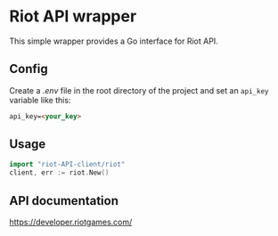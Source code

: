 # Riot API wrapper #
This simple wrapper provides a Go interface for Riot API.

## Config ##
Create a _.env_ file in the root directory of the project and set an ```api_key``` variable like this:
```html
api_key=<your_key>
```

## Usage ##
```go
import "riot-API-client/riot"
client, err := riot.New()
```

## API documentation ##
https://developer.riotgames.com/
